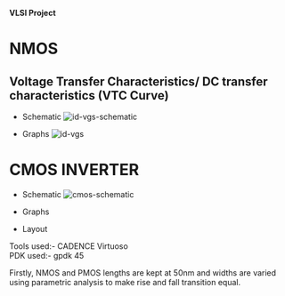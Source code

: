 **VLSI Project**
# NMOS
## Voltage Transfer Characteristics/ DC transfer characteristics (VTC Curve)
-  Schematic
![id-vgs-schematic](https://github.com/DevinduDh/VLSI/assets/76746921/67988b57-a323-40dd-b8ec-27f88d5e847d)

- Graphs
![id-vgs](https://github.com/DevinduDh/VLSI/assets/76746921/ba4c9f6f-701f-43fd-955c-28a10901f055)

# CMOS INVERTER

-  Schematic
![cmos-schematic](https://github.com/DevinduDh/VLSI/assets/76746921/b789add5-c4e5-4842-99f8-b3794c2b66a5)


-   Graphs


-   Layout

Tools used:- CADENCE Virtuoso <br>
PDK used:- gpdk 45

Firstly, NMOS and PMOS lengths are kept at 50nm and widths are varied using parametric analysis to make rise and fall transition equal.


